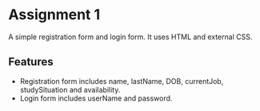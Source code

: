 # Assignment 1
A simple registration form and login form.
It uses HTML and external CSS.
## Features
* Registration form includes name, lastName, DOB, currentJob, studySituation and availability.
* Login form includes userName and password.
